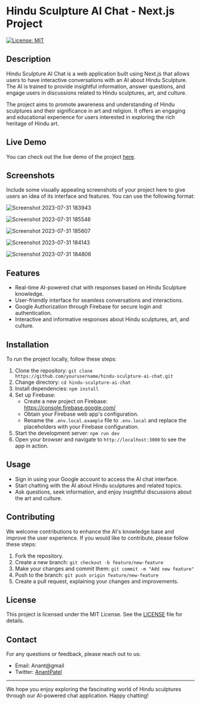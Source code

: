 # Hindu Sculpture AI Chat - Next.js Project

[![License: MIT](https://img.shields.io/badge/License-MIT-blue.svg)](https://opensource.org/licenses/MIT)

## Description

Hindu Sculpture AI Chat is a web application built using Next.js that allows users to have interactive conversations with an AI about Hindu Sculpture. The AI is trained to provide insightful information, answer questions, and engage users in discussions related to Hindu sculptures, art, and culture.

The project aims to promote awareness and understanding of Hindu sculptures and their significance in art and religion. It offers an engaging and educational experience for users interested in exploring the rich heritage of Hindu art.

## Live Demo

You can check out the live demo of the project [here](https://anant-vedas.netlify.app/).

## Screenshots

Include some visually appealing screenshots of your project here to give users an idea of its interface and features. You can use the following format:

![Screenshot 2023-07-31 183943](https://github.com/AnantPatel1/Vedas/assets/106820511/e7b2a1e5-f70f-47a4-9968-e1a08e968c13)


![Screenshot 2023-07-31 185546](https://github.com/AnantPatel1/Vedas/assets/106820511/94d0d543-c9fa-4941-897d-4e9f9f088d96)


![Screenshot 2023-07-31 185607](https://github.com/AnantPatel1/Vedas/assets/106820511/9b0dd7a3-3d6f-4a2e-aef4-5c5e172dad29)



![Screenshot 2023-07-31 184143](https://github.com/AnantPatel1/Vedas/assets/106820511/b7e3a9ac-fed2-43f4-ac5e-1887d369ceba)

![Screenshot 2023-07-31 184806](https://github.com/AnantPatel1/Vedas/assets/106820511/91cfc77e-7d30-429e-8d5d-4e91c53d784a)





## Features

- Real-time AI-powered chat with responses based on Hindu Sculpture knowledge.
- User-friendly interface for seamless conversations and interactions.
- Google Authorization through Firebase for secure login and authentication.
- Interactive and informative responses about Hindu sculptures, art, and culture.

## Installation

To run the project locally, follow these steps:

1. Clone the repository: `git clone https://github.com/yourusername/hindu-sculpture-ai-chat.git`
2. Change directory: `cd hindu-sculpture-ai-chat`
3. Install dependencies: `npm install`
4. Set up Firebase:
   - Create a new project on Firebase: https://console.firebase.google.com/
   - Obtain your Firebase web app's configuration.
   - Rename the `.env.local.example` file to `.env.local` and replace the placeholders with your Firebase configuration.
5. Start the development server: `npm run dev`
6. Open your browser and navigate to `http://localhost:3000` to see the app in action.

## Usage

- Sign in using your Google account to access the AI chat interface.
- Start chatting with the AI about Hindu sculptures and related topics.
- Ask questions, seek information, and enjoy insightful discussions about the art and culture.

## Contributing

We welcome contributions to enhance the AI's knowledge base and improve the user experience. If you would like to contribute, please follow these steps:

1. Fork the repository.
2. Create a new branch: `git checkout -b feature/new-feature`
3. Make your changes and commit them: `git commit -m "Add new feature"`
4. Push to the branch: `git push origin feature/new-feature`
5. Create a pull request, explaining your changes and improvements.

## License

This project is licensed under the MIT License. See the [LICENSE](LICENSE) file for details.

## Contact

For any questions or feedback, please reach out to us:

- Email: Anant@gmail
- Twitter: [AnantPatel](https://twitter.com/yourTwitterHandle)

---

We hope you enjoy exploring the fascinating world of Hindu sculptures through our AI-powered chat application. Happy chatting!

